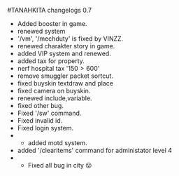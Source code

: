 #TANAHKITA
changelogs 0.7
- Added booster in game.
- renewed system 
- '/vm', '/mechduty' is fixed by VINZZ.
- renewed charakter story in game.
- added VIP system and renewed.
- added tax for property.
- nerf hospital tax '150$>600$'
- remove smuggler packet sortcut.
- fixed buyskin textdraw and place 
- fixed camera on buyskin.
- renewed include,variable.
- fixed other bug.
- Fixed '/sw' command.
- Fixed invalid id.
- Fixed login system.
- - added motd system.
- added '/clearitems' command for administator level 4
- - Fixed all bug in city 😛
